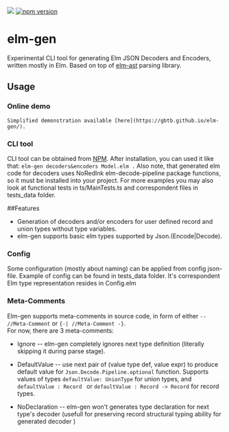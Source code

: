 ![](https://travis-ci.org/gbtb/elm-gen.svg?branch=master) [![npm version](https://badge.fury.io/js/elm-gen.svg)](https://badge.fury.io/js/elm-gen)
# elm-gen
Experimental CLI tool for generating Elm JSON Decoders and Encoders, written mostly in Elm. 
Based on top of [elm-ast](https://github.com/Bogdanp/elm-ast) parsing library.

## Usage

### Online demo 
    Simplified demonstration available [here](https://gbtb.github.io/elm-gen/).

### CLI tool
CLI tool can be obtained from [NPM](https://www.npmjs.com/package/elm-gen). After installation, you can used it like that:
`elm-gen decoders&encoders Model.elm .` Also note, that generated elm code for decoders uses NoRedInk elm-decode-pipeline package functions, so it must be installed into your project.
For more examples you may also look at functional tests in ts/MainTests.ts and correspondent files in tests_data folder.

##Features

* Generation of decoders and/or encoders for user defined record and union types without type variables.
* elm-gen supports basic elm types supported by Json.(Encode|Decode).


### Config
Some configuration (mostly about naming) can be applied from config json-file. Example of config can be found in tests_data folder.
It's correspondent Elm type representation resides in Config.elm

### Meta-Comments
Elm-gen supports meta-comments in source code, in form of either `-- //Meta-Comment` or `{-| //Meta-Comment -}`.  
For now, there are 3 meta-comments:

* Ignore -- elm-gen completely ignores next type definition (literally skipping it during parse stage).

* DefaultValue -- use next pair of (value type def, value expr) to produce default value for `Json.Decode.Pipeline.optional` function.
Supports values of types `defaultValue: UnionType` for union types, and `defaultValue : Record ` or `defaultValue : Record -> Record` for record types.

* NoDeclaration -- elm-gen won't generates type declaration for next type's decoder (usefull for preserving record structural typing ability for generated decoder )
